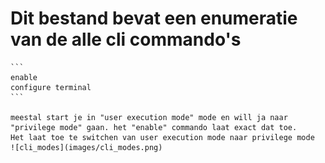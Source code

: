 # Dit bestand bevat een enumeratie van de alle cli commando's

    ```
    enable
    configure terminal
    ```
    
    meestal start je in "user execution mode" mode en will ja naar 
    "privilege mode" gaan. het "enable" commando laat exact dat toe. 
    Het laat toe te switchen van user execution mode naar privilege mode
    ![cli_modes](images/cli_modes.png)
